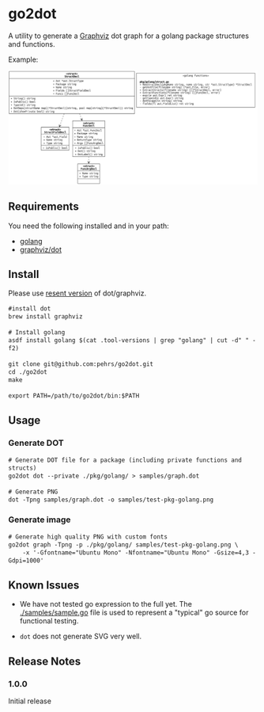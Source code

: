 # go2dot

A utility to generate a [Graphviz](https://graphviz.org/) dot graph for a golang package structures and functions.

Example:

![graph example](./samples/graph.png)


## Requirements

You need the following installed and in your path:
- [golang](https://go.dev/doc/install)
- [graphviz/dot](https://graphviz.org/download/)

## Install

Please use [resent version](https://gitlab.com/graphviz/graphviz/-/releases) of dot/graphviz.

```shell
#install dot
brew install graphviz

# Install golang
asdf install golang $(cat .tool-versions | grep "golang" | cut -d" " -f2)

git clone git@github.com:pehrs/go2dot.git
cd ./go2dot
make

export PATH=/path/to/go2dot/bin:$PATH
```

## Usage

### Generate DOT 
```shell
# Generate DOT file for a package (including private functions and structs)
go2dot dot --private ./pkg/golang/ > samples/graph.dot 

# Generate PNG
dot -Tpng samples/graph.dot -o samples/test-pkg-golang.png
```


### Generate image

```shell
# Generate high quality PNG with custom fonts
go2dot graph -Tpng -p ./pkg/golang/ samples/test-pkg-golang.png \
    -x '-Gfontname="Ubuntu Mono" -Nfontname="Ubuntu Mono" -Gsize=4,3 -Gdpi=1000'
```

## Known Issues

- We have not tested go expression to the full yet. The [./samples/sample.go](./samples/sample.go) file is used to represent a "typical" go source for functional testing.

- `dot` does not generate SVG very well.


## Release Notes

### 1.0.0

Initial release
